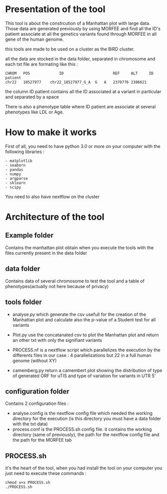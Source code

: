 # Presentation of the tool

This tool is about the constrcution of a Manhattan plot with large data. Those data are generated previously by using MORFEE and find all the ID's patient associate at all the genetics variants found through MORFEE in all gene of the human genome.

this tools are made to be used on a cluster as the BiRD cluster.

all the data are stocked in the data folder, separated in chromosome and each txt file are formating like this :

    CHROM   POS             ID                      REF     ALT     ID patient
    chr22	18527977	chr22_18527977_G_A	G	A	2370776 2386621

the column ID patient contains all the ID associated at a variant in particular and separated by a space

There is also a phenotype table where ID patient are associate at several phenotypes like LDL or Age.

# How to make it works 

First of all, you need to have python 3.0 or more on your computer with the following libraries :

    - matplotlib
    - seaborn
    - pandas
    - numpy
    - argparse
    - sklearn
    - scipy

You need to also have nextflow on the cluster

# Architecture of the tool

## Example folder

Contains the manhattan plot obtain when you execute the tools with the files currently present in the data folder 

## data folder

Contains data of several chromosome to test the tool and a table of phenotypes(actually not here because of privacy)

## tools folder

- analyse.py which generate the csv usefull for the creation of the Manhattan plot and calculate also the p-value of a Student test for all variants

- Plot.py use the concatanated csv to plot the Manhattan plot and return an other txt with only the signifiant variants

- PROCESS.nf is a nextflow script which parallelizes the execution by the differents files in our case : 4 parallelizations but 22 in a full human genome (without XY)

- camemberg.py return a camembert plot showing the distribution of type of generated ORF for uTIS and type of variation for variants in UTR 5'

## configuration folder 

Contains 2 configuration files :

- analyse.config is the nextflow config file which needed the working directory for the execution (is this directory you must have a data folder with the txt data)
- process.conf is the PROCESS.sh config file. it contains the working directory (same of previously), the path for the nextflow config file and the path for the MORFEE tab 

## PROCESS.sh

it's the heart of the tool, when you had install the tool on your computer you just need to execute these commands :

    chmod u+x PROCESS.sh
    ./PROCESS.sh